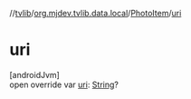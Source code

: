 //[tvlib](../../../index.md)/[org.mjdev.tvlib.data.local](../index.md)/[PhotoItem](index.md)/[uri](uri.md)

# uri

[androidJvm]\
open override var [uri](uri.md): [String](https://kotlinlang.org/api/latest/jvm/stdlib/kotlin/-string/index.html)?
